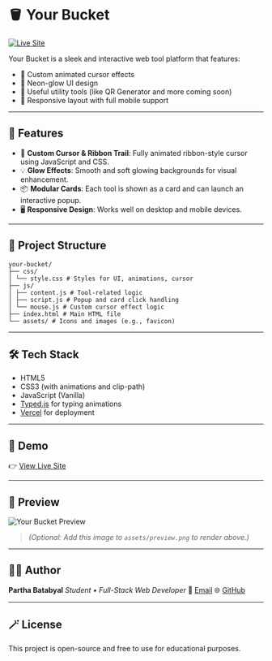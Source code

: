 # 🪣 Your Bucket

[![Live Site](https://img.shields.io/badge/Live-Demo-blue?style=flat-square&logo=vercel)](https://your-bucket.vercel.app/)

Your Bucket is a sleek and interactive web tool platform that features:
- 🧠 Custom animated cursor effects
- 🎨 Neon-glow UI design
- 🧰 Useful utility tools (like QR Generator and more coming soon)
- 📱 Responsive layout with full mobile support

---

## 🚀 Features

- 🔮 **Custom Cursor & Ribbon Trail**: Fully animated ribbon-style cursor using JavaScript and CSS.
- 💡 **Glow Effects**: Smooth and soft glowing backgrounds for visual enhancement.
- 📦 **Modular Cards**: Each tool is shown as a card and can launch an interactive popup.
- 🖥️ **Responsive Design**: Works well on desktop and mobile devices.

---

## 📁 Project Structure
```
your-bucket/
├── css/
│ └── style.css # Styles for UI, animations, cursor
├── js/
│ ├── content.js # Tool-related logic
│ ├── script.js # Popup and card click handling
│ └── mouse.js # Custom cursor effect logic
├── index.html # Main HTML file
└── assets/ # Icons and images (e.g., favicon)

```
---

## 🛠️ Tech Stack

- HTML5
- CSS3 (with animations and clip-path)
- JavaScript (Vanilla)
- [Typed.js](https://github.com/mattboldt/typed.js/) for typing animations
- [Vercel](https://vercel.com) for deployment

---

## 🧪 Demo

👉 [View Live Site](https://your-bucket.vercel.app/)

---

## 📸 Preview

![Your Bucket Preview](https://your-bucket.vercel.app/assets/preview.png)

> *(Optional: Add this image to `assets/preview.png` to render above.)*

---

## 👨‍💻 Author

**Partha Batabyal**
_Student • Full-Stack Web Developer_
📧 [Email](mailto:parthabatabyal.03.30.2004@gmail.com)
🌐 [GitHub](https://github.com/PARTHA-BATABYAL-official)

---

## 🪄 License

This project is open-source and free to use for educational purposes.
